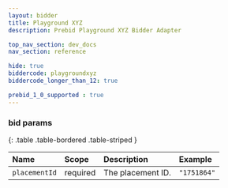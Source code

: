 ```yaml
---
layout: bidder
title: Playground XYZ
description: Prebid Playground XYZ Bidder Adapter

top_nav_section: dev_docs
nav_section: reference

hide: true
biddercode: playgroundxyz
biddercode_longer_than_12: true

prebid_1_0_supported : true
---
```



### bid params

{: .table .table-bordered .table-striped }

| Name | Scope | Description | Example |
| :--- | :---- | :---------- | :------ |
| `placementId` | required | The placement ID. | `"1751864"` |


